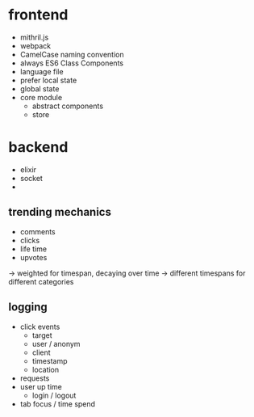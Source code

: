 # frontend

- mithril.js
- webpack
- CamelCase naming convention
- always ES6 Class Components
- language file
- prefer local state
- global state
- core module
	- abstract components
	- store

# backend

- elixir
- socket
-
## trending mechanics

- comments
- clicks
- life time
- upvotes

-> weighted for timespan, decaying over time
-> different timespans for different categories

## logging

- click events
	- target
	- user / anonym
	- client
	- timestamp
	- location
- requests
- user up time
	- login / logout
- tab focus / time spend
